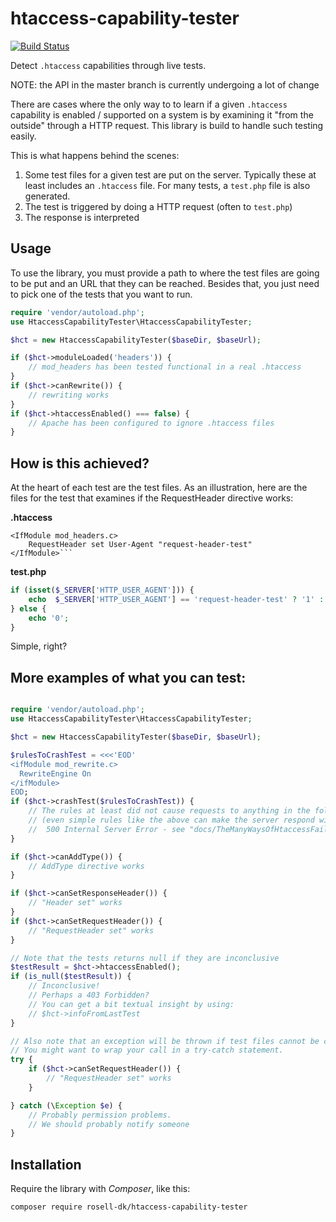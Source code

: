 # htaccess-capability-tester

[![Build Status](https://travis-ci.org/rosell-dk/htaccess-capability-tester.png?branch=master)](https://travis-ci.org/rosell-dk/htaccess-capability-tester)

Detect `.htaccess` capabilities through live tests.

NOTE: the API in the master branch is currently undergoing a lot of change

There are cases where the only way to to learn if a given `.htaccess` capability is enabled / supported on a system is by examining it "from the outside" through a HTTP request. This library is build to handle such testing easily.

This is what happens behind the scenes:
1. Some test files for a given test are put on the server. Typically these at least includes an `.htaccess` file. For many tests, a `test.php` file is also generated.
2. The test is triggered by doing a HTTP request (often to `test.php`)
3. The response is interpreted

## Usage

To use the library, you must provide a path to where the test files are going to be put and an URL that they can be reached. Besides that, you just need to pick one of the tests that you want to run.

```php
require 'vendor/autoload.php';
use HtaccessCapabilityTester\HtaccessCapabilityTester;

$hct = new HtaccessCapabilityTester($baseDir, $baseUrl);

if ($hct->moduleLoaded('headers')) {
    // mod_headers has been tested functional in a real .htaccess
}
if ($hct->canRewrite()) {
    // rewriting works
}
if ($hct->htaccessEnabled() === false) {
    // Apache has been configured to ignore .htaccess files
}

```

## How is this achieved?

At the heart of each test are the test files. As an illustration, here are the files for the test that examines if the RequestHeader directive works:

**.htaccess**
```
<IfModule mod_headers.c>
    RequestHeader set User-Agent "request-header-test"
</IfModule>```
```

**test.php**
```php
if (isset($_SERVER['HTTP_USER_AGENT'])) {
    echo  $_SERVER['HTTP_USER_AGENT'] == 'request-header-test' ? '1' : '0';
} else {
    echo '0';
}
```

Simple, right?


## More examples of what you can test:

```php

require 'vendor/autoload.php';
use HtaccessCapabilityTester\HtaccessCapabilityTester;

$hct = new HtaccessCapabilityTester($baseDir, $baseUrl);

$rulesToCrashTest = <<<'EOD'
<ifModule mod_rewrite.c>
  RewriteEngine On
</ifModule>
EOD;
if ($hct->crashTest($rulesToCrashTest)) {
    // The rules at least did not cause requests to anything in the folder to "crash".
    // (even simple rules like the above can make the server respond with a
    //  500 Internal Server Error - see "docs/TheManyWaysOfHtaccessFailure.md")
}

if ($hct->canAddType()) {
    // AddType directive works
}

if ($hct->canSetResponseHeader()) {
    // "Header set" works
}
if ($hct->canSetRequestHeader()) {
    // "RequestHeader set" works
}

// Note that the tests returns null if they are inconclusive
$testResult = $hct->htaccessEnabled();
if (is_null($testResult)) {
    // Inconclusive!
    // Perhaps a 403 Forbidden?
    // You can get a bit textual insight by using:
    // $hct->infoFromLastTest
}

// Also note that an exception will be thrown if test files cannot be created.
// You might want to wrap your call in a try-catch statement.
try {
    if ($hct->canSetRequestHeader()) {
        // "RequestHeader set" works
    }

} catch (\Exception $e) {
    // Probably permission problems.
    // We should probably notify someone
}
```

## Installation
Require the library with *Composer*, like this:

```text
composer require rosell-dk/htaccess-capability-tester
```
